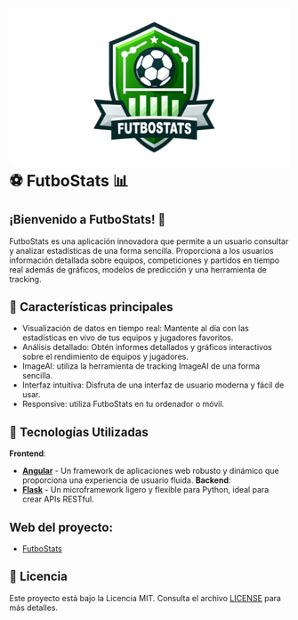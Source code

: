 # ![FutboStats Logo](./Codigos/Angular/proyecto/src/assets/img/logo.png) ⚽ FutboStats 📊
## ¡Bienvenido a FutboStats! 🚀
FutboStats es una aplicación innovadora que permite a un usuario consultar y analizar estadísticas de una forma sencilla.
Proporciona a los usuarios información detallada sobre equipos, competiciones y partidos en tiempo real además de gráficos, modelos de predicción y una herramienta de tracking.
## 🎯 Características principales
- Visualización de datos en tiempo real: Mantente al día con las estadísticas en vivo de tus equipos y jugadores favoritos.
- Análisis detallado: Obtén informes detallados y gráficos interactivos sobre el rendimiento de equipos y jugadores.
- ImageAI: utiliza la herramienta de tracking ImageAI de una forma sencilla.
- Interfaz intuitiva: Disfruta de una interfaz de usuario moderna y fácil de usar.
- Responsive: utiliza FutboStats en tu ordenador o móvil.

## 🚀 Tecnologías Utilizadas
**Frontend**:
- [**Angular**](https://angular.io/) - Un framework de aplicaciones web robusto y dinámico que proporciona una experiencia de usuario fluida.
**Backend**:
- [**Flask**](https://flask.palletsprojects.com/) - Un microframework ligero y flexible para Python, ideal para crear APIs RESTful.

## Web del proyecto:
- [FutboStats](https://futbostats.netlify.app/)

## 📄 Licencia

Este proyecto está bajo la Licencia MIT. Consulta el archivo [LICENSE](./LICENSE) para más detalles.
